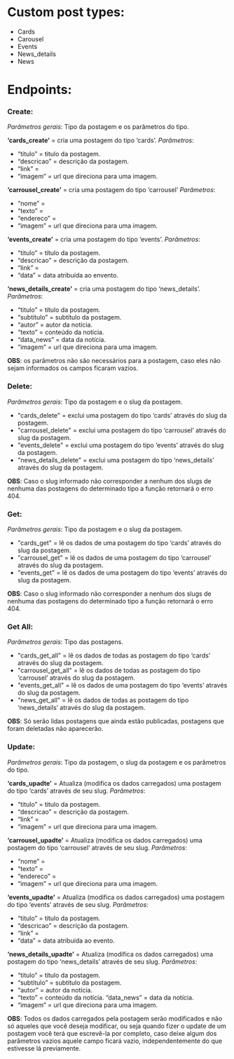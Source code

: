 # Custom post types:

- Cards
- Carousel
- Events
- News_details
- News

# Endpoints:

### Create:

*Parâmetros gerais*: Tipo da postagem e os parâmetros do tipo.

**‘cards_create’** = cria uma postagem do tipo ‘cards’.
*Parâmetros*:
- “titulo” = titulo da postagem.
- “descricao” = descrição da postagem.
- “link” = 
- “imagem” = url que direciona para uma imagem.

**‘carrousel_create’** = cria uma postagem do tipo ‘carrousel’
*Parâmetros*:
- “nome” = 
- “texto” = 
- “endereco” = 
- “imagem” = url que direciona para uma imagem.

**‘events_create’** = cria uma postagem do tipo ‘events’.
*Parâmetros*:
- “titulo” = título da postagem.
- “descricao” = descrição da postagem.
- “link” = 
- “data” = data atribuída ao envento.

**‘news_details_create’** = cria uma postagem do tipo ‘news_details’.
*Parâmetros*:
- “titulo” = título da postagem.
- “subtitulo” = subtítulo da postagem.
- “autor” = autor da notícia.
- “texto” = conteúdo da notícia.
- “data_news” = data da notícia.
- “imagem” = url que direciona para uma imagem.

**OBS**: os parâmetros não são necessários para a postagem, caso eles não sejam informados os campos ficaram vazios.

### Delete:
*Parâmetros gerais*: Tipo da postagem e o slug da postagem.

- "cards_delete" = exclui uma postagem do tipo ‘cards’ através do slug da postagem.
- "carrousel_delete" = exclui uma postagem do tipo ‘carrousel’ através do slug da postagem.
- "events_delete" = exclui uma postagem do tipo ‘events’ através do slug da postagem.
- "news_details_delete" = exclui uma postagem do tipo ‘news_details’ através do slug da postagem.

**OBS**: Caso o slug informado não corresponder a nenhum dos slugs de nenhuma das postagens do determinado tipo a função retornará o erro 404.

### Get:
*Parâmetros gerais*: Tipo da postagem e o slug da postagem.

- "cards_get" = lê os dados de uma postagem do tipo ‘cards’ através do slug da postagem.
- "carrousel_get" = lê os dados de uma postagem do tipo ‘carrousel’ através do slug da postagem.
- "events_get" = lê os dados de uma postagem do tipo ‘events’ através do slug da postagem.
	
**OBS**: Caso o slug informado não corresponder a nenhum dos slugs de nenhuma das postagens do determinado tipo a função retornará o erro 404.

### Get All:
*Parâmetros gerais*: Tipo das postagens.

- "cards_get_all" = lê os dados de todas as postagem do tipo ‘cards’ através do slug da postagem.
- "carrousel_get_all" = lê os dados de todas as postagem do tipo ‘carrousel’ através do slug da postagem.
- "events_get_all" = lê os dados de uma postagem do tipo ‘events’ através do slug da postagem.
- "news_get_all" = lê os dados de todas as postagem do tipo ‘news_details’ através do slug da postagem.

**OBS**: Só serão lidas postagens que ainda estão publicadas, postagens que foram deletadas não aparecerão.

### Update:
*Parâmetros gerais*: Tipo da postagem, o slug da postagem e os parâmetros do tipo.

**‘cards_upadte’** = Atualiza (modifica os dados carregados) uma postagem do tipo ‘cards’ através de seu slug.
*Parâmetros*:
- “titulo” = titulo da postagem.
- “descricao” = descrição da postagem.
- “link” = 
- “imagem” = url que direciona para uma imagem.

**‘carrousel_upadte’** =  Atualiza (modifica os dados carregados) uma postagem do tipo ‘carrousel’ através de seu slug.
*Parâmetros*:
- “nome” = 
- “texto” = 
- “endereco” = 
- “imagem” = url que direciona para uma imagem.

**‘events_upadte’** =  Atualiza (modifica os dados carregados) uma postagem do tipo ‘events’ através de seu slug.
*Parâmetros*:
- “titulo” = título da postagem.
- “descricao” = descrição da postagem.
- “link” = 
- “data” = data atribuída ao evento.

**‘news_details_upadte’** =  Atualiza (modifica os dados carregados) uma postagem do tipo ‘news_details’ através de seu slug.
*Parâmetros*:
- “titulo” = título da postagem.
- “subtitulo” = subtítulo da postagem.
- “autor” = autor da notícia.
- “texto” = conteúdo da notícia.
“data_news” = data da notícia.
- “imagem” = url que direciona para uma imagem.

**OBS**: Todos os dados carregados pela postagem serão modificados e não só aqueles que você deseja modificar, ou seja quando fizer o update de um postagem você terá que escrevê-la por completo, caso deixe algum dos parâmetros vazios aquele campo ficará vazio, independentemente do que estivesse lá previamente.
